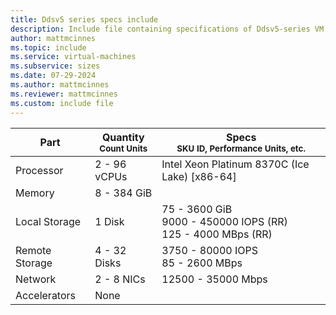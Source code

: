 ```yaml
---
title: Ddsv5 series specs include
description: Include file containing specifications of Ddsv5-series VM sizes.
author: mattmcinnes
ms.topic: include
ms.service: virtual-machines
ms.subservice: sizes
ms.date: 07-29-2024
ms.author: mattmcinnes
ms.reviewer: mattmcinnes
ms.custom: include file
---
```

| Part | Quantity <br><sup>Count Units | Specs <br><sup>SKU ID, Performance Units, etc.  |
|---|---|---|
| Processor      | 2 - 96 vCPUs       | Intel Xeon Platinum 8370C (Ice Lake) [x86-64]                                                 |
| Memory         | 8 - 384 GiB          |                                                    |
| Local Storage  | 1 Disk     | 75 - 3600 GiB <br>9000 - 450000 IOPS (RR) <br>125 - 4000 MBps (RR)|
| Remote Storage | 4 - 32 Disks    | 3750 - 80000 IOPS <br>85 - 2600 MBps                     |
| Network        | 2 - 8 NICs          | 12500 - 35000 Mbps                                            |
| Accelerators   | None              |                                                     |
